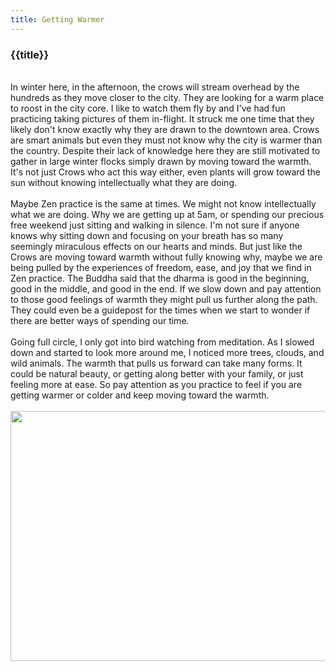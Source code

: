 ```yaml
---
title: Getting Warmer
---
```

<h3>{{title}}</h3>

<br/>
In winter here, in the afternoon, the crows will stream overhead by the hundreds as they move closer to the city. They are looking for a warm place to roost in the city core. I like to watch them fly by and I've had fun practicing taking pictures of them in-flight. It struck me one time that they likely don't know exactly why they are drawn to the downtown area. Crows are smart animals but even they must not know why the city is warmer than the country. Despite their lack of knowledge here they are still motivated to gather in large winter flocks simply drawn by moving toward the warmth. It's not just Crows who act this way either, even plants will grow toward the sun without knowing intellectually what they are doing.
<br/><br/>
Maybe Zen practice is the same at times. We might not know intellectually what we are doing. Why we are getting up at 5am, or spending our precious free weekend just sitting and walking in silence. I'm not sure if anyone knows why sitting down and focusing on your breath has so many seemingly miraculous effects on our hearts and minds. But just like the Crows are moving toward warmth without fully knowing why, maybe we are being pulled by the experiences of freedom, ease, and joy that we find in Zen practice. The Buddha said that the dharma is good in the beginning, good in the middle, and good in the end. If we slow down and pay attention to those good feelings of warmth they might pull us further along the path. They could even be a guidepost for the times when we start to wonder if there are better ways of spending our time.
<br/><br/>
Going full circle, I only got into bird watching from meditation. As I slowed down and started to look more around me, I noticed more trees, clouds, and wild animals. The warmth that pulls us forward can take many forms. It could be natural beauty, or getting along better with your family, or just feeling more at ease. So pay attention as you practice to feel if you are getting warmer or colder and keep moving toward the warmth.
<br/><br/>
<div class="center center-block">
    <img src="/assets/img/crows.jpg" class="img-fluid mx-auto" height="400px;"  width="600px;" style="display:block;"/>
</div>